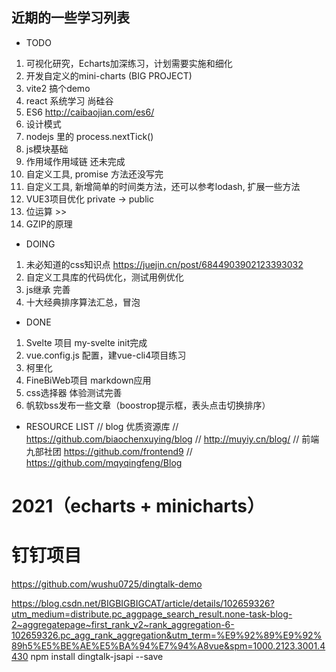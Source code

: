 ## 近期的一些学习列表

* TODO
1. 可视化研究，Echarts加深练习，计划需要实施和细化
2. 开发自定义的mini-charts (BIG PROJECT)
3. vite2 搞个demo
4. react 系统学习 尚硅谷
5. ES6 http://caibaojian.com/es6/
6. 设计模式 
7.  nodejs 里的 process.nextTick()
8.  js模块基础 
9.  作用域作用域链 还未完成 
10. 自定义工具, promise 方法还没写完
11. 自定义工具, 新增简单的时间类方法，还可以参考lodash, 扩展一些方法
12. VUE3项目优化 private -> public
13. 位运算 >>
14. GZIP的原理

* DOING
1. 未必知道的css知识点 https://juejin.cn/post/6844903902123393032
2. 自定义工具库的代码优化，测试用例优化
3. js继承 完善
4. 十大经典排序算法汇总，冒泡

* DONE
1. Svelte 项目 my-svelte init完成
2. vue.config.js 配置，建vue-cli4项目练习
3. 柯里化 
4. FineBiWeb项目 markdown应用
5. css选择器 体验测试完善
6. 帆软bss发布一些文章（boostrop提示框，表头点击切换排序）

* RESOURCE LIST
// blog 优质资源库
// https://github.com/biaochenxuying/blog
// http://muyiy.cn/blog/
// 前端九部社团 https://github.com/frontend9
// https://github.com/mqyqingfeng/Blog

# 2021（echarts + minicharts）
# 钉钉项目
https://github.com/wushu0725/dingtalk-demo

https://blog.csdn.net/BIGBIGBIGCAT/article/details/102659326?utm_medium=distribute.pc_aggpage_search_result.none-task-blog-2~aggregatepage~first_rank_v2~rank_aggregation-6-102659326.pc_agg_rank_aggregation&utm_term=%E9%92%89%E9%92%89h5%E5%BE%AE%E5%BA%94%E7%94%A8vue&spm=1000.2123.3001.4430
npm install dingtalk-jsapi --save

